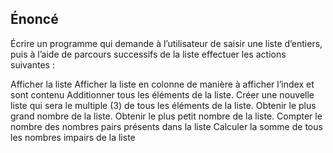 ## Énoncé
Écrire un programme qui demande à l’utilisateur de saisir une liste d’entiers, puis à l’aide de parcours successifs de la liste effectuer les actions suivantes :

Afficher la liste
Afficher la liste en colonne de manière à afficher l’index et sont contenu
Additionner tous les éléments de la liste.
Créer une nouvelle liste qui sera le multiple (3) de tous les éléments de la liste.
Obtenir le plus grand nombre de la liste.
Obtenir le plus petit nombre de la liste.
Compter le nombre des nombres pairs présents dans la liste
Calculer la somme de tous les nombres impairs de la liste